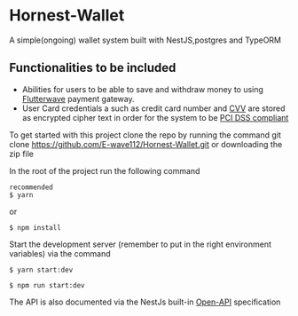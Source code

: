 # Hornest-Wallet
A simple(ongoing) wallet system built with NestJS,postgres and TypeORM

## Functionalities to be included
- Abilities for users to be able to save and withdraw money to using [Flutterwave](https://flutterwave.com/us/) payment gateway.
- User Card credentials a such as credit card number and [CVV](https://www.idfcfirstbank.com/cvv.html) are stored as encrypted cipher text in order for the system to be [PCI DSS compliant](https://en.wikipedia.org/wiki/Payment_Card_Industry_Data_Security_Standard)

To get started with this project clone the repo by running the command git clone https://github.com/E-wave112/Hornest-Wallet.git or downloading the zip file

In the root of the project run the following command

```
recommended
$ yarn
```

or
```
$ npm install
```
Start the development server (remember to put in the right environment variables) via the command

```
$ yarn start:dev
```

```
$ npm run start:dev
```

The API is also documented via the NestJs built-in [Open-API](https://swagger.io/specification/) specification
